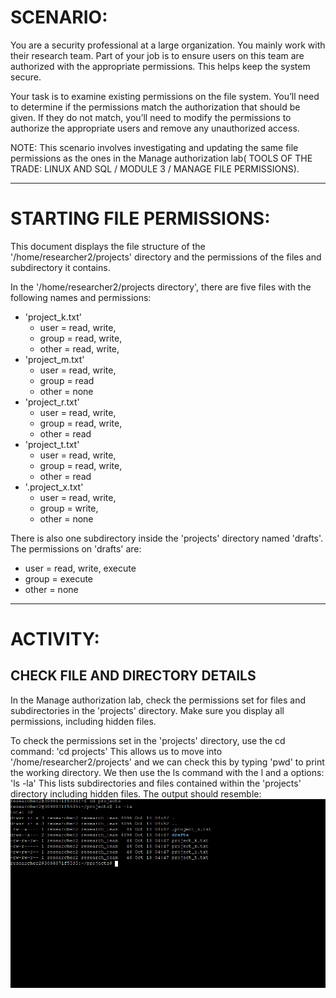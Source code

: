 # SCENARIO:

You are a security professional at a large organization. You mainly work with their research team. Part of your job is to ensure users on this team are authorized with the appropriate permissions. This helps keep the system secure. 

Your task is to examine existing permissions on the file system. You’ll need to determine if the permissions match the authorization that should be given. If they do not match, you’ll need to modify the permissions to authorize the appropriate users and remove any unauthorized access. 

NOTE: This scenario involves investigating and updating the same file permissions as the ones in the Manage authorization lab( TOOLS OF THE TRADE: LINUX AND SQL / MODULE 3 / MANAGE FILE PERMISSIONS).

---

# STARTING FILE PERMISSIONS: 

This document displays the file structure of the '/home/researcher2/projects' directory and the permissions of the files and subdirectory it contains.

In the '/home/researcher2/projects directory', there are five files with the following names and permissions: 
- 'project_k.txt'
  - user = read, write, 
  - group = read, write, 
  - other = read, write, 
- 'project_m.txt'
  - user = read, write, 
  - group = read
  - other = none
- 'project_r.txt'
  - user = read, write, 
  - group = read, write, 
  - other = read
- 'project_t.txt'
  - user = read, write, 
  - group = read, write, 
  - other = read
- '.project_x.txt'
  - user = read, write, 
  - group = write, 
  - other = none

There is also one subdirectory inside the 'projects' directory named 'drafts'. The permissions on 'drafts' are: 
- user = read, write, execute
- group = execute
- other = none

---

# ACTIVITY:

## CHECK FILE AND DIRECTORY DETAILS

In the Manage authorization lab, check the permissions set for files and subdirectories in the 'projects' directory. Make sure you display all permissions, including hidden files.

To check the permissions set in the 'projects' directory, use the cd command: 
'cd projects' 
This allows us to move into '/home/researcher2/projects' and we can check this by typing 'pwd' to print the working directory. We then use the ls command with the l and a options: 
'ls -la' 
This lists subdirectories and files contained within the 'projects' directory including hidden files. The output should resemble:
![file_permissions1](/SCREENSHOTS/file_permissions1.png)
